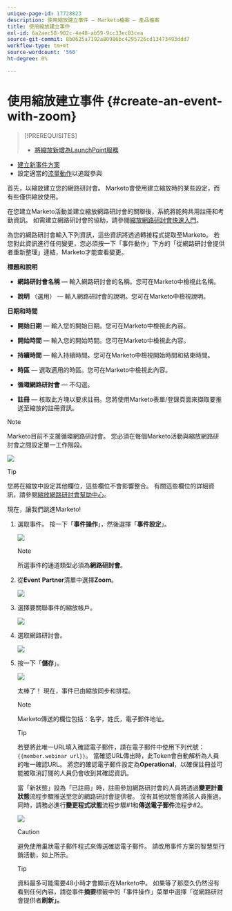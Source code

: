 ```yaml
---
unique-page-id: 17728023
description: 使用縮放建立事件 — Marketo檔案 — 產品檔案
title: 使用縮放建立事件
exl-id: 6a2aec58-902c-4e40-ab59-9cc33ec83cea
source-git-commit: 8b0625a7192a80986bc4295726cd13473493ddd7
workflow-type: tm+mt
source-wordcount: '560'
ht-degree: 0%

---
```


# 使用縮放建立事件 {#create-an-event-with-zoom}

>[!PREREQUISITES]
>
>* [將縮放新增為LaunchPoint服務](/help/marketo/product-docs/administration/additional-integrations/add-zoom-as-a-launchpoint-service.md)
* [建立新事件方案](/help/marketo/product-docs/demand-generation/events/understanding-events/create-a-new-event-program.md)
* 設定適當的[流量動作](/help/marketo/product-docs/core-marketo-concepts/smart-campaigns/flow-actions/add-a-flow-step-to-a-smart-campaign.md)以追蹤參與


首先，以縮放建立您的網路研討會。 Marketo會使用建立縮放時的某些設定，而有些僅供縮放使用。

在您建立Marketo活動並建立縮放網路研討會的關聯後，系統將能夠共用註冊和考勤資訊。 如需建立網路研討會的協助，請參閱[縮放網路研討會快速入門](https://support.zoom.us/hc/en-us/articles/200917029-Getting-Started-With-Webinar)。

為您的網路研討會輸入下列資訊，這些資訊將透過轉接程式提取至Marketo。 若您對此資訊進行任何變更，您必須按一下「事件動作」下方的「從網路研討會提供者重新整理」連結，Marketo才能查看變更。

**標題和說明**

* **網路研討會名稱**  — 輸入網路研討會的名稱。您可在Marketo中檢視此名稱。

* **說明** （選用） — 輸入網路研討會的說明。您可在Marketo中檢視說明。

**日期和時間**

* **開始日期**  — 輸入您的開始日期。您可在Marketo中檢視此內容。

* **開始時間**  — 輸入您的開始時間。您可在Marketo中檢視此內容。

* **持續時間**  — 輸入持續時間。您可在Marketo中檢視開始時間和結束時間。

* **時區**  — 選取適用的時區。您可在Marketo中檢視此內容。

* **循環網路研討會** — 不勾選。

* **註冊**  — 核取此方塊以要求註冊。您將使用Marketo表單/登錄頁面來擷取要推送至縮放的註冊資訊。

>[!NOTE]
Marketo目前不支援循環網路研討會。 您必須在每個Marketo活動與縮放網路研討會之間設定單一工作階段。

![](assets/overview2.png)

>[!TIP]
您將在縮放中設定其他欄位，這些欄位不會影響整合。 有關這些欄位的詳細資訊，請參閱[縮放網路研討會幫助中心](https://support.zoom.us/hc/en-us/sections/200324965-Video-Webinar)。

現在，讓我們跳進Marketo!

1. 選取事件。 按一下「**事件操作**」，然後選擇「**事件設定**」。

   ![](assets/image2015-5-14-14-3a53-3a10-1.png)

   >[!NOTE]
   所選事件的通道類型必須為&#x200B;**網路研討會**。

1. 從&#x200B;**Event** **Partner**&#x200B;清單中選擇&#x200B;**Zoom**。

   ![](assets/eventsettings1.png)

1. 選擇要關聯事件的縮放帳戶。

   ![](assets/selectaccount.png)

1. 選取網路研討會。

   ![](assets/selectevent.png)

1. 按一下「**儲存**」。

   ![](assets/eventsettingssave.png)

   太棒了！ 現在，事件已由縮放同步和排程。

   >[!NOTE]
   Marketo傳送的欄位包括：名字，姓氏，電子郵件地址。

   >[!TIP]
   若要將此唯一URL填入確認電子郵件，請在電子郵件中使用下列代號：`{{member.webinar url}}`。 當確認URL傳出時，此Token會自動解析為人員的唯一確認URL。
   將您的確認電子郵件設定為&#x200B;**Operational**，以確保註冊並可能被取消訂閱的人員仍會收到其確認資訊。

   當「新狀態」設為「已註冊」時，註冊參加網路研討會的人員將透過&#x200B;**變更計畫狀態**&#x200B;流程步驟推送至您的網路研討會提供者。 沒有其他狀態會將該人員推過。 同時，請務必進行&#x200B;**變更程式狀態**&#x200B;流程步驟#1和&#x200B;**傳送電子郵件**&#x200B;流程步#2。

   ![](assets/goto-webinar-1.png)

   >[!CAUTION]
   避免使用巢狀電子郵件程式來傳送確認電子郵件。 請改用事件方案的智慧型行銷活動，如上所示。

   >[!TIP]
   資料最多可能需要48小時才會顯示在Marketo中。 如果等了那麼久仍然沒有看到任何內容，請從事件&#x200B;**摘要**&#x200B;標籤中的「事件操作」菜單中選擇「從網路研討會提供者&#x200B;**刷新」。**
